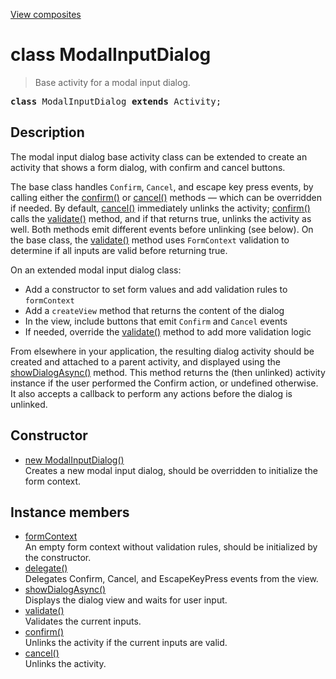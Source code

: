 [View composites](../index.md)

# class ModalInputDialog

> Base activity for a modal input dialog.

<pre class="docgen_signature"><b>class</b> ModalInputDialog <b>extends</b> Activity;</pre>

## Description

The modal input dialog base activity class can be extended to create an activity that shows a form dialog, with confirm and cancel buttons.

The base class handles `Confirm`, `Cancel`, and escape key press events, by calling either the [confirm()](ModalInputDialog_confirm.md) or [cancel()](ModalInputDialog_cancel.md) methods — which can be overridden if needed. By default, [cancel()](ModalInputDialog_cancel.md) immediately unlinks the activity; [confirm()](ModalInputDialog_confirm.md) calls the [validate()](ModalInputDialog_validate.md) method, and if that returns true, unlinks the activity as well. Both methods emit different events before unlinking (see below). On the base class, the [validate()](ModalInputDialog_validate.md) method uses `FormContext` validation to determine if all inputs are valid before returning true.

On an extended modal input dialog class:
- Add a constructor to set form values and add validation rules to `formContext`
- Add a `createView` method that returns the content of the dialog
- In the view, include buttons that emit `Confirm` and `Cancel` events
- If needed, override the [validate()](ModalInputDialog_validate.md) method to add more validation logic

From elsewhere in your application, the resulting dialog activity should be created and attached to a parent activity, and displayed using the [showDialogAsync()](ModalInputDialog_showDialogAsync.md) method. This method returns the (then unlinked) activity instance if the user performed the Confirm action, or undefined otherwise. It also accepts a callback to perform any actions before the dialog is unlinked.

## Constructor

- [<!--{ref:constructor}-->new ModalInputDialog()](ModalInputDialog_constructor.md) \
    Creates a new modal input dialog, should be overridden to initialize the form context.

## Instance members

- [<!--{ref:property}-->formContext](ModalInputDialog_formContext.md) \
    An empty form context without validation rules, should be initialized by the constructor.
- [<!--{ref:method}-->delegate()](ModalInputDialog_delegate.md) \
    Delegates Confirm, Cancel, and EscapeKeyPress events from the view.
- [<!--{ref:method}-->showDialogAsync()](ModalInputDialog_showDialogAsync.md) \
    Displays the dialog view and waits for user input.
- [<!--{ref:method}-->validate()](ModalInputDialog_validate.md) <!--{refchip:protected}-->\
    Validates the current inputs.
- [<!--{ref:method}-->confirm()](ModalInputDialog_confirm.md) <!--{refchip:protected}-->\
    Unlinks the activity if the current inputs are valid.
- [<!--{ref:method}-->cancel()](ModalInputDialog_cancel.md) <!--{refchip:protected}-->\
    Unlinks the activity.